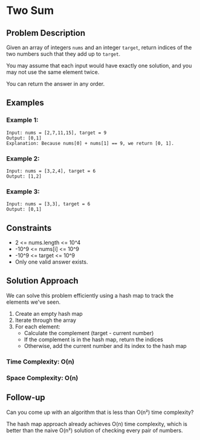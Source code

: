 # Two Sum

## Problem Description
Given an array of integers `nums` and an integer `target`, return indices of the two numbers such that they add up to `target`.

You may assume that each input would have exactly one solution, and you may not use the same element twice.

You can return the answer in any order.

## Examples

### Example 1:
```
Input: nums = [2,7,11,15], target = 9
Output: [0,1]
Explanation: Because nums[0] + nums[1] == 9, we return [0, 1].
```

### Example 2:
```
Input: nums = [3,2,4], target = 6
Output: [1,2]
```

### Example 3:
```
Input: nums = [3,3], target = 6
Output: [0,1]
```

## Constraints
- 2 <= nums.length <= 10^4
- -10^9 <= nums[i] <= 10^9
- -10^9 <= target <= 10^9
- Only one valid answer exists.

## Solution Approach
We can solve this problem efficiently using a hash map to track the elements we've seen.

1. Create an empty hash map
2. Iterate through the array
3. For each element:
   - Calculate the complement (target - current number)
   - If the complement is in the hash map, return the indices
   - Otherwise, add the current number and its index to the hash map

### Time Complexity: O(n)
### Space Complexity: O(n)

## Follow-up
Can you come up with an algorithm that is less than O(n²) time complexity?

The hash map approach already achieves O(n) time complexity, which is better than the naive O(n²) solution of checking every pair of numbers. 